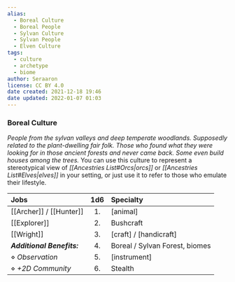 ```yaml
---
alias:
  - Boreal Culture
  - Boreal People
  - Sylvan Culture
  - Sylvan People
  - Elven Culture
tags:
  - culture
  - archetype
  - biome
author: Seraaron
license: CC BY 4.0
date created: 2021-12-18 19:46
date updated: 2022-01-07 01:03
---
```


### Boreal Culture

_People from the sylvan valleys and deep temperate woodlands. Supposedly related to the plant-dwelling fair folk. Those who found what they were looking for in those ancient forests and never came back. Some even build houses among the trees._ You can use this culture to represent a stereotypical view of _[[Ancestries List#Orcs|orcs]]_ or _[[Ancestries List#Elves|elves]]_ in your setting, or just use it to refer to those who emulate their lifestyle.

| Jobs             | 1d6 | Specialty              |
| :------------------------- | :-: | :--------------------- |
| [[Archer]] / [[Hunter]]    |  1. | [animal]               |
| [[Explorer]]               |  2. | Bushcraft              |
| [[Wright]]                 |  3. | [craft] / [handicraft] |
| _**Additional Benefits:**_ |  4. | Boreal / Sylvan Forest, biomes         |
| ⋄ _Observation_            |  5. | [instrument]           |
| ⋄ _+2D Community_           |  6. | Stealth                |
